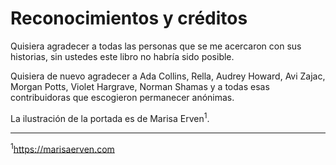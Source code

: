 # Reconocimientos y créditos

Quisiera agradecer a todas las personas que se me acercaron con sus historias,
sin ustedes este libro no habría sido posible.

Quisiera de nuevo agradecer a Ada Collins, Rella, Audrey Howard, Avi Zajac,
Morgan Potts, Violet Hargrave, Norman Shamas y a todas esas contribuidoras que
escogieron permanecer anónimas.

La ilustración de la portada es de Marisa Erven<sup>1</sup>.

***

<sup>1</sup>https://marisaerven.com